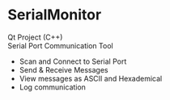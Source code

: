 # SerialMonitor
Qt Project (C++) <br>
Serial Port Communication Tool <br>
* Scan and Connect to Serial Port<br>
* Send & Receive Messages<br>
* View messages as ASCII and Hexademical<br>
* Log communication<br>

